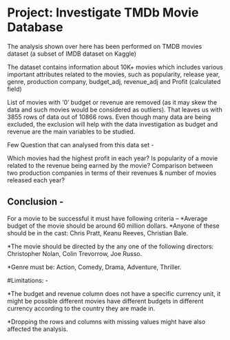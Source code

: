 # Project: Investigate TMDb Movie Database

The analysis shown over here has been performed on TMDB movies dataset (a subset of IMDB dataset on Kaggle)

The dataset contains information about 10K+ movies which includes various important attributes related to the movies, such as popularity, release year, genre, production company, budget_adj, revenue_adj and Profit (calculated field)

List of movies with ‘0’ budget or revenue are removed (as it may skew the data and such movies would be considered as outliers). That leaves us with 3855 rows of data out of 10866 rows. Even though many data are being excluded, the exclusion will help with the data investigation as budget and revenue are the main variables to be studied.

Few Question that can analysed from this data set -

Which movies had the highest profit in each year?
Is popularity of a movie related to the revenue being earned by the movie?
Comparison between two production companies in terms of their revenues & number of movies released each year?

## Conclusion - 
For a movie to be successful it must have following criteria –
*Average budget of the movie should be around 60 million dollars.
*Anyone of these should be in the cast: Chris Pratt, Keanu Reeves, Christian Bale.

*The movie should be directed by the any one of the following directors:
Christopher Nolan, Colin Trevorrow, Joe Russo.

*Genre must be: Action, Comedy, Drama, Adventure, Thriller.

#Limitations: -

*The budget and revenue column does not have a specific currency unit, it might be possible different movies have different budgets in different currency according to the country they are made in.

*Dropping the rows and columns with missing values might have also affected the analysis.
